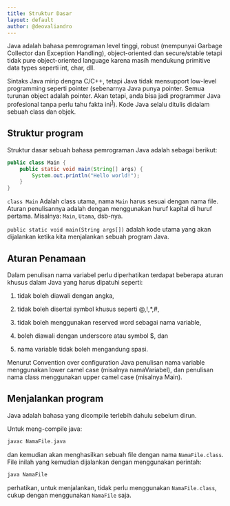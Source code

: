 ```yaml
---
title: Struktur Dasar
layout: default
author: @deovaliandro
---
```



Java adalah bahasa pemrograman level tinggi, robust (mempunyai Garbage Collector
dan Exception Handling), object-oriented dan secure/stable tetapi tidak pure
object-oriented language karena masih mendukung primitive data types seperti
int, char, dll. 

Sintaks Java mirip dengna C/C++, tetapi Java tidak mensupport low-level
programming seperti pointer (sebenarnya Java punya pointer. Semua turunan object
adalah pointer. Akan tetapi, anda bisa jadi programmer Java profesional tanpa
perlu tahu fakta ini<sup>[1]</sup>). Kode Java selalu ditulis didalam sebuah
class dan objek.

[1]: https://jekjektuanakal.my.id/post/peta-jalan-pejuang-cpp-2/

## Struktur program

Struktur dasar sebuah bahasa pemrograman Java adalah sebagai berikut:

```java
public class Main {
    public static void main(String[] args) {
        System.out.println("Hello world!");
    }
}
```

`class Main` Adalah class utama, nama `Main` harus sesuai dengan nama file.
Aturan penulisannya adalah dengan menggunakan huruf kapital di huruf pertama.
Misalnya: `Main`, `Utama`, dsb-nya.

`public static void main(String args[])` adalah kode utama yang akan dijalankan
ketika kita menjalankan sebuah program Java.

## Aturan Penamaan

Dalam penulisan nama variabel perlu diperhatikan terdapat beberapa aturan khusus
dalam Java yang harus dipatuhi seperti:

1. tidak boleh diawali dengan angka,

2. tidak boleh disertai symbol khusus seperti @,!,*,#,

3. tidak boleh menggunakan reserved word sebagai nama variable,

4. boleh diawali dengan underscore atau symbol $, dan

5. nama variable tidak boleh mengandung spasi.

Menurut Convention over configuration Java penulisan nama variable menggunakan
lower camel case (misalnya namaVariabel), dan penulisan nama class menggunakan
upper camel case (misalnya Main).

## Menjalankan program

Java adalah bahasa yang dicompile terlebih dahulu sebelum dirun.

Untuk meng-compile java:

```bash
javac NamaFile.java
```

dan kemudian akan menghasilkan sebuah file dengan nama `NamaFile.class`.
File inilah yang kemudian dijalankan dengan menggunakan perintah:

```bash
java NamaFile
```
perhatikan, untuk menjalankan, tidak perlu menggunakan `NamaFile.class`, cukup
dengan menggunakan `NamaFile` saja.